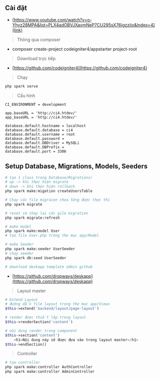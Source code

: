 ## Cài đặt
- [https://www.youtube.com/watch?v=o-Yhyz28MPA&list=PLX4adOBVJXavmNeP7CU295sX76jgzziio&index=4](link)
> Thông qua composer
- composer create-project codeigniter4/appstarter project-root
> Download trực tiếp
- [https://github.com/codeigniter4](https://github.com/codeigniter4)
> Chạy
```php
php spark serve
```
> Cấu hình
```env
CI_ENVIRONMENT = development

app.baseURL = 'http://ci4.htdev/'
app_baseURL = 'http://ci4.htdev/'

database.default.hostname = localhost
database.default.database = ci4
database.default.username = root
database.default.password = 
database.default.DBDriver = MySQLi
database.default.DBPrefix =
database.default.port = 3306
```

## Setup Database, Migrations, Models, Seeders
```bash
# tạo 1 class trong Database/Migrations/
# up -> khi thực hiện migrate
# down -> khi thực hiện rollback
php spark make:migation createUsersTable

# Chạy các file migraion chưa từng được thực thi
php spark migrate

# reset và chay lai các gile migration
php spark migrate:refresh
```

```bash
# make model
php spark make:model User
# tạo file User.php trong thư mục app/Model
```

```bash
# make Seeder
php spark make:seeder UserSeeder
# chạy seeder
php spark db:seed UserSeeder
```

```bash
# download deskapp template admin github
```
- [https://github.com/dropways/deskapp](https://github.com/dropways/deskapp)


> Layout master

```php
# Extend Layout
# đường dẫn file layout trong thư mục app/Views
$this->extend('backend/layout/page-layout')

# render được thiết lập trong layout
$this->renderSection('content')

# nội dung render trong component
$this->section('content')
    <h1>Nội dung này sẽ được đưa vào trong layout master</h1>
$this->endSection()
```

> Controller
```bash
# tạo controller
php spark make:controller AuthController
php spark make:controller AdminController
```